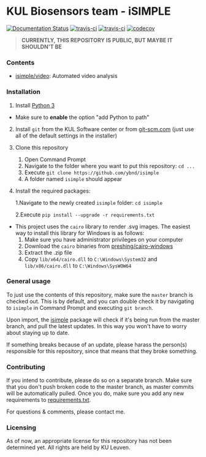 # KUL Biosensors team - iSIMPLE
[![Documentation Status](https://readthedocs.org/projects/isimple/develop/?version=latest)](https://isimple.readthedocs.io/en/develop/?badge=latest)
[![travis-ci](https://travis-ci.org/ybnd/isimple.svg?branch=master)](https://travis-ci.org/ybnd/isimple)
[![travis-ci](https://travis-ci.org/ybnd/isimple.svg?branch=develop)](https://travis-ci.org/ybnd/isimple)
[![codecov](https://codecov.io/gh/ybnd/isimple/branch/develop/graph/badge.svg)](https://codecov.io/gh/ybnd/isimple)


>**CURRENTLY, THIS REPOSITORY IS PUBLIC, BUT MAYBE IT SHOULDN'T BE**

### Contents

* [isimple/video](isimple/video): Automated video analysis

### Installation

1. Install [Python 3](https://www.python.org/downloads/)
   
* Make sure to **enable** the option "add Python to path"
   
2. Install `git` from the KUL Software center or from [git-scm.com](https://git-scm.com/downloads) (just use all of the default settings in the installer)

3. Clone this repository
   1. Open Command Prompt
   2. Navigate to the folder where you want to put this repository: `cd ...`
   3. Execute  `git clone https://github.com/ybnd/isimple` 
   4. A folder named `isimple` should appear

4. Install the required packages: 

   1.Navigate to the newly created `isimple` folder: `cd isimple`

   2.Execute `pip install --upgrade -r requirements.txt`

   

* This project uses the `cairo` library to render .svg images. The easiest way to install this library for Windows is as follows:
  1. Make sure you have administrator privileges on your computer
  2. Download the `cairo` binaries from [preshing/cairo-windows](https://github.com/preshing/cairo-windows/releases/download/1.15.12/cairo-windows-1.15.12.zip)
  3. Extract the .zip file
  4. Copy `lib/x64/cairo.dll` to `C:\Windows\System32` and `lib/x86/cairo.dll` to `C:\Windows\SysWOW64`

### General usage

To just use the contents of this repository, make sure the `master` branch is checked out. This is by default, and you can double check it by navigating to `isimple` in Command Prompt and executing `git branch`.

Upon import, the [isimple](isimple/__init__.py) package will check if it's being run from the master branch, and pull the latest updates. 
In this way you won't have to worry about staying up to date.

If something breaks because of an update, please harass the person(s) responsible for this repository, since that means that they broke something.

### Contributing

If you intend to contribute, please do so on a separate branch. 
Make sure that you don't push broken code to the master branch, as master commits will be automatically pulled. Once you do, make sure you add any new requirements to [requirements.txt](requirements.txt).

For questions & comments, please contact me.

### Licensing

As of now, an appropriate license for this repository has not been determined yet. All rights are held by KU Leuven.
